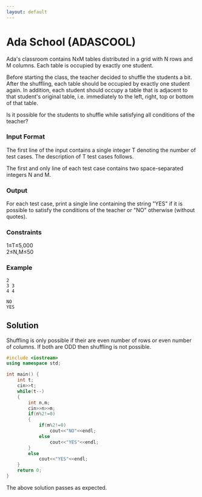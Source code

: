 ```yaml
---
layout: default
---
```


# Ada School (ADASCOOL)

Ada's classroom contains NxM tables distributed in a grid with N rows and M columns. Each table is occupied by exactly one student.

Before starting the class, the teacher decided to shuffle the students a bit. After the shuffling, each table should be occupied by exactly one student again. In addition, each student should occupy a table that is adjacent to that student's original table, i.e. immediately to the left, right, top or bottom of that table.

Is it possible for the students to shuffle while satisfying all conditions of the teacher?

### Input Format
The first line of the input contains a single integer T denoting the number of test cases. The description of T test cases follows.

The first and only line of each test case contains two space-separated integers N and M.

### Output
For each test case, print a single line containing the string "YES" if it is possible to satisfy the conditions of the teacher or "NO" otherwise (without quotes).

### Constraints
1≤T≤5,000 <br>
2≤N,M≤50

### Example
```
2
3 3
4 4
```

```
NO
YES
```

## Solution

Shuffling is only possible if their are even number of rows or even number of columns. If both are ODD then shuffling is not possible.

```c++
#include <iostream>
using namespace std;

int main() {
	int t;
	cin>>t;
	while(t--)
	{
	    int n,m;
	    cin>>n>>m;
	    if(n%2!=0)
	    {
	        if(m%2!=0)
	            cout<<"NO"<<endl;
	        else
	            cout<<"YES"<<endl;
	    }
	    else
	        cout<<"YES"<<endl;
	}
	return 0;
}
```

The above solution passes as expected.
